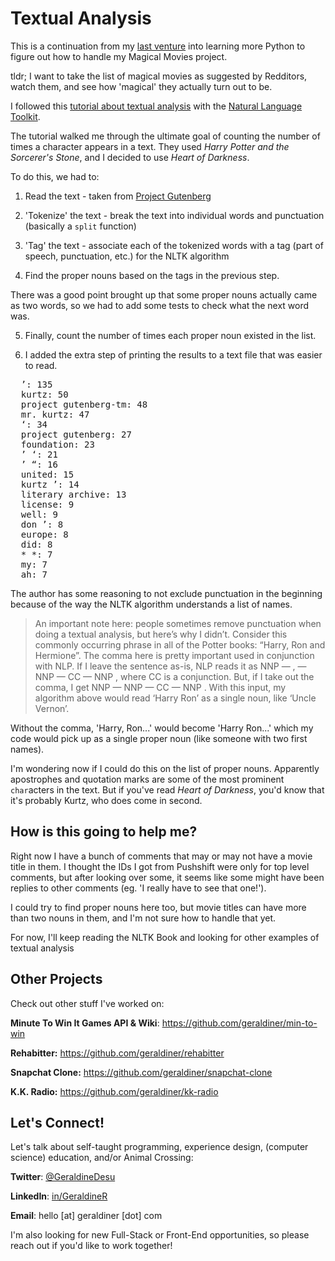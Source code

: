 # Textual Analysis

This is a continuation from my [last venture](https://github.com/geraldiner/python-test) into learning more Python to figure out how to handle my Magical Movies project.

tldr; I want to take the list of magical movies as suggested by Redditors, watch them, and see how 'magical' they actually turn out to be.

I followed this [tutorial about textual analysis](https://medium.com/agatha-codes/using-textual-analysis-to-quantify-a-cast-of-characters-4f3baecdb5c) with the [Natural Language Toolkit](https://www.nltk.org/).

The tutorial walked me through the ultimate goal of counting the number of times a character appears in a text. They used *Harry Potter and the Sorcerer's Stone*, and I decided to use *Heart of Darkness*.

To do this, we had to:
1. Read the text - taken from [Project Gutenberg](https://www.gutenberg.org/)

2. 'Tokenize' the text - break the text into individual words and punctuation (basically a `split` function)

3. 'Tag' the text - associate each of the tokenized words with a tag (part of speech, punctuation, etc.) for the NLTK algorithm

4. Find the proper nouns based on the tags in the previous step. 

  There was a good point brought up that some proper nouns actually came as two words, so we had to add some tests to check what the next word was.

5. Finally, count the number of times each proper noun existed in the list.

6. I added the extra step of printing the results to a text file that was easier to read.

<pre>
  ’: 135
  kurtz: 50
  project gutenberg-tm: 48
  mr. kurtz: 47
  ‘: 34
  project gutenberg: 27
  foundation: 23
  ’ ‘: 21
  ’ “: 16
  united: 15
  kurtz ’: 14
  literary archive: 13
  license: 9
  well: 9
  don ’: 8
  europe: 8
  did: 8
  * *: 7
  my: 7
  ah: 7
</pre>

The author has some reasoning to not exclude punctuation in the beginning because of the way the NLTK algorithm understands a list of names. 

> An important note here: people sometimes remove punctuation when doing a textual analysis, but here’s why I didn’t. Consider this commonly occurring phrase in all of the Potter books: “Harry, Ron and Hermione”. The comma here is pretty important used in conjunction with NLP. If I leave the sentence as-is, NLP reads it as NNP — , — NNP — CC — NNP , where CC is a conjunction. But, if I take out the comma, I get NNP — NNP — CC — NNP . With this input, my algorithm above would read ‘Harry Ron’ as a single noun, like ‘Uncle Vernon’.

Without the comma, 'Harry, Ron...' would become 'Harry Ron...' which my code would pick up as a single proper noun (like someone with two first names).

I'm wondering now if I could do this on the list of proper nouns. Apparently apostrophes and quotation marks are some of the most prominent `char`acters in the text. But if you've read *Heart of Darkness*, you'd know that it's probably Kurtz, who does come in second.

## How is this going to help me?
Right now I have a bunch of comments that may or may not have a movie title in them. I thought the IDs I got from Pushshift were only for top level comments, but after looking over some, it seems like some might have been replies to other comments (eg. 'I really have to see that one!').

I could try to find proper nouns here too, but movie titles can have more than two nouns in them, and I'm not sure how to handle that yet.

For now, I'll keep reading the NLTK Book and looking for other examples of textual analysis








## Other Projects

Check out other stuff I've worked on:

**Minute To Win It Games API & Wiki**: https://github.com/geraldiner/min-to-win

**Rehabitter:** https://github.com/geraldiner/rehabitter

**Snapchat Clone:** https://github.com/geraldiner/snapchat-clone

**K.K. Radio:** https://github.com/geraldiner/kk-radio

## Let's Connect!

Let's talk about self-taught programming, experience design, (computer science) education, and/or Animal Crossing:

**Twitter**: [@GeraldineDesu](https://twitter.com/geraldinedesu)

**LinkedIn**: [in/GeraldineR](https://linkedin.com/in/geraldiner)

**Email**: hello [at] geraldiner [dot] com

I'm also looking for new Full-Stack or Front-End opportunities, so please reach out if you'd like to work together!
